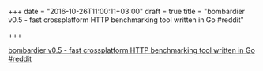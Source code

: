 +++
date = "2016-10-26T11:00:11+03:00"
draft = true
title = "bombardier v0.5 - fast crossplatform HTTP benchmarking tool written in Go  #reddit"

+++

<p><a href="https://t.co/QQF1ZiusDh">bombardier v0.5 - fast crossplatform HTTP benchmarking tool written in Go  #reddit</a></p>

